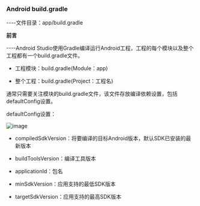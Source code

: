 ### Android build.gradle

----文件目录：app/build.gradle

**前言**

----Android Studio使用Gradle编译运行Android工程，工程的每个模块以及整个工程都有一个build.gradle文件。

- 工程模块：build.gradle(Module：app)

- 整个工程：build.gradle(Project：工程名)

通常只需要关注模块的build.gradle文件，该文件存放编译依赖设置，包括defaultConfig设置。

defaultConfig设置：

![image](http://note.youdao.com/favicon.ico)

- compiledSdkVersion：将要编译的目标Android版本，默认SDK已安装的最新版本

- buildToolsVersion：编译工具版本

- applicationId：包名

- minSdkVersion：应用支持的最低SDK版本

- targetSdkVersion：应用支持的最高SDK版本